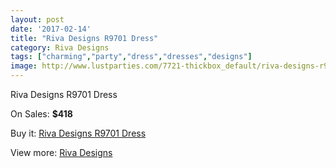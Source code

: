 ```yaml
---
layout: post
date: '2017-02-14'
title: "Riva Designs R9701 Dress"
category: Riva Designs
tags: ["charming","party","dress","dresses","designs"]
image: http://www.lustparties.com/7721-thickbox_default/riva-designs-r9701-dress.jpg
---
```

Riva Designs R9701 Dress

On Sales: **$418**
<a href="https://www.lustparties.com/en/riva-designs/2568-riva-designs-r9701-dress.html"><amp-img layout="responsive" width="600" height="600" src="//www.lustparties.com/7721-thickbox_default/riva-designs-r9701-dress.jpg" alt="Riva Designs R9701 Dress 0" /></a>
<a href="https://www.lustparties.com/en/riva-designs/2568-riva-designs-r9701-dress.html"><amp-img layout="responsive" width="600" height="600" src="//www.lustparties.com/7725-thickbox_default/riva-designs-r9701-dress.jpg" alt="Riva Designs R9701 Dress 1" /></a>
<a href="https://www.lustparties.com/en/riva-designs/2568-riva-designs-r9701-dress.html"><amp-img layout="responsive" width="600" height="600" src="//www.lustparties.com/7724-thickbox_default/riva-designs-r9701-dress.jpg" alt="Riva Designs R9701 Dress 2" /></a>
<a href="https://www.lustparties.com/en/riva-designs/2568-riva-designs-r9701-dress.html"><amp-img layout="responsive" width="600" height="600" src="//www.lustparties.com/7723-thickbox_default/riva-designs-r9701-dress.jpg" alt="Riva Designs R9701 Dress 3" /></a>
<a href="https://www.lustparties.com/en/riva-designs/2568-riva-designs-r9701-dress.html"><amp-img layout="responsive" width="600" height="600" src="//www.lustparties.com/7722-thickbox_default/riva-designs-r9701-dress.jpg" alt="Riva Designs R9701 Dress 4" /></a>

Buy it: [Riva Designs R9701 Dress](https://www.lustparties.com/en/riva-designs/2568-riva-designs-r9701-dress.html "Riva Designs R9701 Dress")

View more: [Riva Designs](https://www.lustparties.com/en/6-riva-designs "Riva Designs")